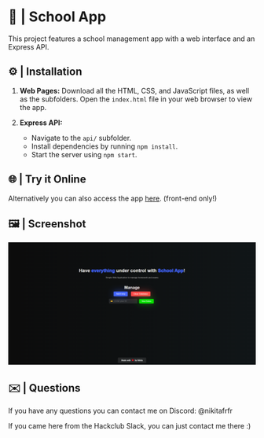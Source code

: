 # 🏫 | School App

This project features a school management app with a web interface and an Express API.

## ⚙️ | Installation

1. **Web Pages:** Download all the HTML, CSS, and JavaScript files, as well as the subfolders. Open the `index.html` file in your web browser to view the app.

2. **Express API:**
   - Navigate to the `api/` subfolder.
   - Install dependencies by running `npm install`.
   - Start the server using `npm start`.

## 🌐 | Try it Online

Alternatively you can also access the app [here](https://hackclub.nik-dev.eu/school-app/). (front-end only!)

## 🖼️ | Screenshot

![Screenshot](screenshot.png)

## ✉️ | Questions

If you have any questions you can contact me on Discord: @nikitafrfr

If you came here from the Hackclub Slack, you can just contact me there :)
